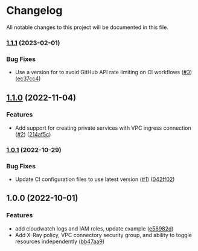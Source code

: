 # Changelog

All notable changes to this project will be documented in this file.

### [1.1.1](https://github.com/terraform-aws-modules/terraform-aws-app-runner/compare/v1.1.0...v1.1.1) (2023-02-01)


### Bug Fixes

* Use a version for  to avoid GitHub API rate limiting on CI workflows ([#3](https://github.com/terraform-aws-modules/terraform-aws-app-runner/issues/3)) ([ec37cc4](https://github.com/terraform-aws-modules/terraform-aws-app-runner/commit/ec37cc4868874c15f6f2f6ec1eaaacc8319bdc0a))

## [1.1.0](https://github.com/terraform-aws-modules/terraform-aws-app-runner/compare/v1.0.1...v1.1.0) (2022-11-04)


### Features

* Add support for creating private services with VPC ingress connection ([#2](https://github.com/terraform-aws-modules/terraform-aws-app-runner/issues/2)) ([214af5c](https://github.com/terraform-aws-modules/terraform-aws-app-runner/commit/214af5ceafc2f9c2f7edd1c91ffa076edd3075e0))

### [1.0.1](https://github.com/terraform-aws-modules/terraform-aws-app-runner/compare/v1.0.0...v1.0.1) (2022-10-29)


### Bug Fixes

* Update CI configuration files to use latest version ([#1](https://github.com/terraform-aws-modules/terraform-aws-app-runner/issues/1)) ([042ff02](https://github.com/terraform-aws-modules/terraform-aws-app-runner/commit/042ff024ea330a0af33807a9d2a24b3c9cf14eec))

## 1.0.0 (2022-10-01)


### Features

* add cloudwatch logs and IAM roles, update example ([e58982d](https://github.com/clowdhaus/terraform-aws-app-runner/commit/e58982df317e67302dccb22a18bc027f47965208))
* Add X-Ray policy, VPC connectory security group, and ability to toggle resources independently ([bb47aa9](https://github.com/clowdhaus/terraform-aws-app-runner/commit/bb47aa9289e1debfbd579fa366f2966c15521068))
